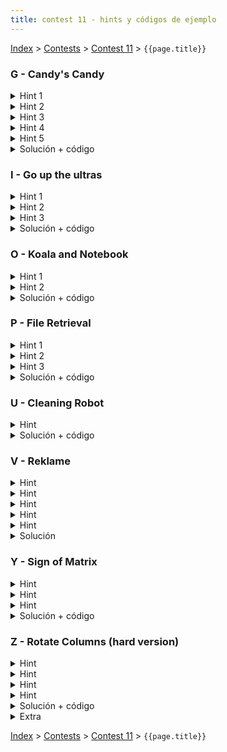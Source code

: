 ```yaml
---
title: contest 11 - hints y códigos de ejemplo
---
```


[Index](../index) > [Contests](../contests) > [Contest 11](../contests#contest-11) > ```{{page.title}}```

### G - Candy's Candy

<details>
  <summary>Hint 1</summary>
  Si la suma de todos los candies es totC, el tamaño de un pack debe ser divisor de totC
</details>
<details> 
  <summary>Hint 2</summary>
  Si armamos packs de tamaño d, entonces:
  <ul>
    <li>d debe ser divisor de totC</li>
    <li>en total habrán k = totC/d packs</li>
    <li>como deben haber al menos F flavored packs y 1 variety pack, k debe ser >= F+1</li>
    <li>como debe haber un variety pack, entonces d debe ser múltiplo de F</li>
    <li>llamemos minC = min { C[i] for i = 1 ... F }, como cada flavor forma parte de un flavored pack y un variety pack, entonces minC >= d + d/F</li>
  </ul>
</details>
<details> 
  <summary>Hint 3</summary>
  Si tenemos una combinación (d, k) válida según el hint 2 (con d = tamaño del pack, k = número de packs), de base ya tenemos los F flavored packs y 1 variety pack obligatorios, por lo tanto por cada flavor nos sobra C[i] - (d + d/F) candies (para i = 1 .. F). Si vemos estos candies que nos sobran como F columnas de un histograma, podemos armar variety packs a lo sumo hasta la altura de la columna más chica. De ahí en adelante estamos obligados a usar flavored packs.
</details>
<details> 
  <summary>Hint 4</summary>
  Pensemos en una columna C[i] - (d + d/F) de nuestro histograma. Esta columna la tenemos que empaquetar con flavored packs (de tamaño d) o con variety packs (que van a restar d/F candies de esta columna). Esto significa que si calculamos el resto R[i] = (C[i]  - (d+d/F)) % d, este resto R[i] no puede ser empaquetado con flavored packs, la única opción es empaquetarlo con variety packs y por tanto R[i] debe ser múltiplo de (d/F). Además, si fijamos una cantidad X de variety packs, tenemos que asegurarnos de que el resto sea empaquetable con flavored packs (es decir, siempre nos tiene que sobrar múltiplos de d).
</details>
<details> 
  <summary>Hint 5</summary>
  Volviendo a nuestra definición R[i] = (C[i]  - (d+d/F)) % d del hint 4, este sobrante debe ser empaquetado con variety packs obligadamente, pero notar que un variety pack saca dulces de <strong>todos los flavors a la vez</strong>. Por lo tanto, concluimos que se debe cumplir que R[i] == R[j] para todo i, j (si no se cumple, no podemos empaquetar válidamente).
</details>
<details>
  <summary>Solución + código</summary>
  Calculamos totC = sum { C[i] for i = 1 ... F }, encontramos todos los divisores d válidos de totC según el hint 2. Luego por cada divisor contamos cuántos empaquetamientos distintos podemos hacer. Tenemos 2 casos: 1) Si con el empaquetamiento obligatorio quedó todo empaquetado (i.e. minC == maxC == d + (d/F)), entonces sumamos 1 al contador. 2) De lo contrario sobraron dulces en algunas columnas. Encontramos R[1] según el hint 4 y verificamos que R[i] == R[1] para i = 2 .. F, además calculamos Q[i] = (C[i] - (d+d/F)) / d (es decir, cuántos bloques de tamaño d nos caben en la columna i-ésima, usando división entera). Con eso podemos definir minQ = min { Q[i] para i = 1 .. F }. Entonces, volviendo a la visualización como histograma, estamos obligados a hacer variety packs hasta la altura R[1], y de ahí en adelante podemos hacer variety packs hasta la altura R[1] + d * 1, R[1] + d * 2, ..., R[1] + d * minQ (y en cada caso el resto lo empaquetamos con flavored packs). Por lo tanto sumamos minQ + 1 al contador. <a href="https://github.com/PabloMessina/Competitive-Programming-Material/blob/master/Solved%20problems/UVA/12358_Candy'sCandy.cpp">Código de ejemplo</a>
</details>

### I - Go up the ultras

<details> 
  <summary>Hint 1</summary>
  Dado un punto i-ésimo del input, podemos separar el problema en 2: encontrar el D_derecha y el D_izquierda. Así, el D será min(D_izquierda, D_derecha).
</details>
<details> 
  <summary>Hint 2</summary>
  Notar que para calcular D_izquierda de un punto i-ésimo, sólo importa la altura mínima que hay entre i y la primera cúspide mayor estricta hacia la izquierda. Cualquier otra cúspide mayor estricta que esté más a la izquierda implica que para llegar a ella debo pasar por el mismo mínimo que está entre i y la primera cúspide mayor estricta, y lo que pase más allá da lo mismo. El mismo razonamiento aplica a D_derecha.
</details>
<details> 
  <summary>Hint 3</summary>
  Para calcular D_izquierda para cada punto, piensa en una forma de iterar sobre los puntos de izquierda a derecha e ir manteniendo en el proceso una estructura de datos que resuma de manera compacta el relieve a la izquierda del punto actual en la iteración, de tal manera que sea fácil calcular D_izquierda para el punto actual. Y luego repite lo mismo pero al revés para D_derecha.
</details>
<details> 
  <summary>Solución + código</summary>
  El problema se puede resolver usando stacks, de una forma análoga a como se resuelve el problema de encontrar el rectángulo más grande en un histograma con stacks (<a href="https://www.spoj.com/problems/HISTOGRA/">link al problema</a>, recomendado como ejercicio al lector). Veamos cómo calcular D_izquierda para cada punto (para D_derecha es simétrico): Imaginemos que en la iteración actual estamos parados en el punto i-ésimo, y definamos la función F(j) = max{ H[k] for k = j .. i } (con j <= i). Si graficamos F(j) se ve como una función escalonada creciente (de derecha a izquierda). Intuitivamente a medida que avanzamos hacia la izquierda desde i y vemos una nueva cumbre más alta que todas las anteriores, comienza un nuevo "peldaño" de la función F (se recomienda graficar con lápiz y papel esto). Podemos resumir la función F guardando 2 datos por cada peldaño: (1) la altura del peldaño y (2) la altura mínima de los puntos en el rango horizontal del peldaño. La idea es que toda esta info la podemos representar a través de un stack de pares (h_peldaño, min_h_en_rango_peldaño). A medida que iteramos sobre los puntos podemos ir actualizando este stack (hacemos pop mientras H[i] sea >= al h_peldaño del tope del stack y al final pusheamos el H[i] actual, y en el proceso podemos ir calculando el min_h_en_rango_peldaño nuevo que pushearemos también). Así, podemos computar un arreglo L donde L[i] = la altura mínima desde i hacia la cúspide mayor estricta ubicada a la izquierda. Y análogamente podemos calcular un R[i] hacia la derecha. Finalmente D[i] = H[i] - max(L[i], R[i]), y si D[i] >= 150000, i es ultra. El algoritmo es O(N) porque un punto es pusheado y popeado del stack a lo más O(1) veces. <a href="https://github.com/PabloMessina/Competitive-Programming-Material/blob/master/Solved%20problems/UVA/12674_GoUpTheUltras.cpp">Código de ejemplo</a>
</details>
  
### O - Koala and Notebook

<details> 
  <summary>Hint 1</summary>
  Notar que si hay 2 caminos para llegar a un nodo X, siempre conviene el camino cuyo string asociado (concatenación de los números en el camino) sea el más corto posible (un número con menos dígitos es siempre menor). Si los 2 strings empatan en largo, en ese caso me conviene el camino con el string lexicográficamente menor.
</details>
<details> 
  <summary>Hint 2</summary>
  Si tengo una arista bidireccional U-V etiquetada con el string "12045", podemos reemplazar dicha arista por 2 cadenas de aristas <strong>dirigidas</strong> obteniendo un nuevo grafo equivalente al original:
  
  <p>U -1-> M0 -2-> M1 -0-> M2 -4-> M3 -5-> V</p>
  <p>V -1-> M4 -2-> M5 -0-> M6 -4-> M7 -5-> U</p>
 Donde los M_i son nodos intermedios nuevos, y las notación usada [A] -[d]-> [B] denota una arista dirigida del nodo [A] al nodo [B] con peso igual al dígito [d].
</details>
<details> 
  <summary>Solución + código</summary>
  Modificamos el grafo usando el hint 2. Luego la idea es usar BFS por niveles, donde el i-ésimo nivel es el conjunto de todos los nodos que están a i pasos del nodo 1 (y no se puede llegar desde 1 en menos pasos). El nivel base es el nodo 1 solo que trivialmente tiene costo 0 llegar. Luego inductivamente podemos calcular el óptimo para todos los nodos del nivel i-ésimo asumiendo que tenemos el óptimo para los nodos del nivel (i-1)-ésimo. Para ello supongamos que por cada nivel guardamos (1) los nodos que están en ese nivel, (2) el costo óptimo para llegar a ellos y (3) un arreglo "rank" que resume cómo están compardos los strings de los caminos óptimos a cada uno de los nodos del nivel (si un string es mayor lexicográficamente que otro, su rank debe ser mayor al del otro, y si hay empate lexicográfico, los ranks deben empatar también). Inductivamente si asumimos que tenemos todo eso calculado bien para el nivel (i-1)-ésimo, no es díficil obtener lo mismo para el nivel i-ésimo: los nodos del nivel i-ésimo son nodos no visitados alcanzables en un paso por nodos del nivel (i-1)-ésimo, el string del camino óptimo a un nodo X del nivel i-ésimo es igual a un string óptimo a un nodo Y del nivel anterior + el dígito de la arista de Y a X (si hay más de una opción así, el óptimo es la menor lexicográficamente entre todas esas, lo cual se puede obtener comparando pares (rank[Y], digit[Y][X])). Finalmente los costos óptimos para el nivel i-ésimo se obtienen como costo[u] = (costo[p] * 10 + digit[p][u]) % MOD, donde p es el nodo "padre" del nivel anterior desde el cual llegamos al nodo u óptimamente.
  
  <a href="https://github.com/PabloMessina/Competitive-Programming-Material/blob/master/Solved%20problems/Codeforces/1209F_KoalaAndNotebook/sol.cpp">Código de ejemplo</a>
</details>

### P - File Retrieval

<details> 
  <summary>Hint 1</summary>
  <p>Supongamos que tenemos varios archivos y tipeamos una query Q = "blabla", y nos aparece una lista de todos los matches de "blabla" en todos los archivos en la forma de pares (File ID, Match Index). Todos esos matches son posiciones donde "blabla" es un substring de un archivo, o en otras palabras, "blabla" es prefijo de un sufijo de algún archivo. Ahora, supongamos que juntamos todos los sufijos de todos los archivos, los metemos a una lista y los ordenamos lexicográficamente: ¿Cómo se ven los matches ahora?<p>
  <p>** SPOILER: todos los sufijos donde "blabla" es prefijo aparecen juntos en la lista (un segmento contiguo de la lista) </p>
</details>
<details> 
  <summary>Hint 2</summary>
  Concatenemos todos los archivos en un string largo usando caracteres separadores especiales, y construyamos un <strong>Suffix Array</strong> sobre el string. Construyamos el arreglo <strong>LCP (longest common prefix)</strong> también. Ahora volvamos al ejemplo de la query "blabla". El rango contiguo donde "blabla" hace match es un intervalo maximal de sufijos consecutivos donde todos tienen como prefijo "blabla". Supongamos que este intervalo es [L, R]. Esto implica que LCP[i] >= len("blabla") para i = L, L+1, ..., R-1, y además LCP[L-1] < len("blabla") y LCP[R] < len("blabla"). Notar que el intervalo [L,R] generado por la query Q = "blabla" es equivalente al intervalo generado por query Q' = ("blabla" + algun_extra) que se obtiene alargando Q por la derecha tal que len(Q') = min { LCP[i] para i = L, ..., R-1 }. Si visualizamos el arreglo LCP como un histograma, Q hace match con un rectángulo horizontalmente maximal, y Q' es básicamente aumentar la altura de dicho rectángulo hasta chocar con la columna más chica del histograma.
</details>
<details> 
  <summary>Hint 3</summary>
  <p>El resumen del Hint 2 es que toda query tiene una query equivalente que corresponde a un rectángulo maximal en el "histograma" del arreglo LCP (un rectángulo que no podemos hacer más alto ni más ancho sin salirnos del histograma). Por lo tanto, todos los "searchable subsets" son los archivos distintos que aparecen en el rango de algún rectángulo maximal del arreglo LCP.</p>
  <p>** Hay un caso borde: lo dicho anterior es verdad de las querys que hacen match en 2 o más sufijos, ¿pero qué pasa con las queries que hacen match con exactamente un solo sufijo?</p>
</details>
<details> 
  <summary>Solución + código</summary>
  En breve: concatenamos todos los files en un puro string. Construimos un suffix array y el arreglo LCP. Vemos el arreglo LCP como histograma y encontramos rectángulos maximales usando un approach de stacks similar al que se usa para resolver <a href="https://www.spoj.com/problems/HISTOGRA/">este problema</a>: basícamente por cada columna i-ésima suponemos que es el techo de un rectángulo maximal, y encontramos los extremos L[i] y R[i] donde comienza y termina el rectángulo. Para obtener los archivos distintos que aparecen en ese rango, podemos usar bitmasks y un sparse table para computar el OR en el rango en O(1), aprovechando el hecho de que son a lo más 60 archivos lo que nos cabe en un long long int (64 bits). Para las queries que hacen match con un solo sufijo, iteramos por todos los sufijos y vemos si LCP[i-1] < len(sufijo[i]) y LCP[i] < len(sufijo[i]). Todos los searchable subsets que encontremos los metemos a un set y finalmente retornamos el tamaño. <a href="https://github.com/PabloMessina/Competitive-Programming-Material/blob/master/Solved%20problems/LiveArchive/5794_FileRetrieval.cpp">Código de ejemplo</a>
</details>
 
### U - Cleaning Robot

<details> 
  <summary>Hint</summary>
  TSP, BFS
</details>
<details> 
  <summary>Solución + código</summary>
  Armamos un grafo donde los nodos son el robot + las manchas y las aristas tienen peso igual a la distancia entre 2 nodos en el tablero. Las distancias se pueden calcular con BFS. Después queremos encontrar el tour más corto que parte en el robot y visita a todas las manchas. Esto se puede hacer con TSP (TSP = travelling salesman problem, un DP muy estándar con bitmask con complejidad O(N x 2^N)). <a href="https://github.com/PabloMessina/Competitive-Programming-Material/blob/master/Solved%20problems/SPOJ/CLEANRBT_CleaningRobot.cpp">Código de ejemplo</a>
</details>

### V - Reklame

<details> 
  <summary>Hint</summary>
  Si quieres comenzar un request después de que ya terminaron todos los requests, siempre te conviene hacer que comience inmediatamente después del último día con publicidad.
</details>
<details> 
  <summary>Hint</summary>
  Una vez haces que un request comience un día d, entonces para el siguiente request te puedes olvidar de lo que hubo en los días d' < d.
</details>
 <details> 
  <summary>Hint</summary>
  Fíjate que nunca vas a hacer que un request comience antes de 7 días previo al último día con publicidad.
</details>
<details> 
  <summary>Hint</summary>
  Antes de considerar los hints de arriba, podemos pensar en un DP mas o menos naive que describe la distribución completa de ads en el banner, para los primeros d días. Pero esto no pasa porque son demasiados estados. Con los hints nos damos cuenta que solo hace falta recordar los últimos 7 días, y una de sus dimensiones del DP va a ser (k+1)^7.
</details>
<details> 
  <summary>Hint</summary>
  <p>
  Con los tres hints de arriba, podemos armar un DP booleano de dimensiones (k+1)^7 × n × (7n+1), es decir, cada estado va a ser (mask, i, r) donde mask es la descripción de los últimos 7 días del banner, i es el request que estoy revisando, y r es el día en que termino todos los requests hasta el i. Por lo tanto dp[mask][i][r] va a ser true si es que existe una distribución de los primeros i requests, cuyos últimos 7 días se ven como mask, que termina el día r. Después retornamos el mínimo r para dp[][n-1][]. Esto todavía es muy lento.
  </p>
  <p>
  Ahora, imagina que los primeros cuatro requests son:
  </p>  
<table><tr><th>A</th><th>_</th><th>_</th><th>A</th><th>A</th><th>A</th><th>A</th></tr></table>
<table><tr><th>B</th><th>_</th><th>_</th><th>B</th><th>_</th><th>_</th><th>B</th></tr></table>
<table><tr><th>C</th><th>C</th><th>C</th><th>_</th><th>_</th><th>_</th><th>_</th></tr></table>
<table><tr><th>D</th><th>_</th><th>D</th><th>_</th><th>_</th><th>_</th><th>D</th></tr></table>
  <p>
  Y tienes estas dos formas de colocarlos en los primeros días, con k = 2:
  </p>  
  <table>
  <tr>
    <th>A</th><th>_</th><th>_</th><th>A</th><th>A</th><th>A</th><th>A</th><th>C</th><th>C</th><th>C</th><th>_</th><th>_</th><th>_</th><th>_</th>
    </tr>
    <tr>
    <th>B</th><th>_</th><th>_</th><th>B</th><th>_</th><th>_</th><th>B</th><th>D</th><th>_</th><th>D</th><th>_</th><th>_</th><th>_</th><th>D</th>
  </tr>
  </table>
<table><tr><th>A</th><th>B</th><th>_</th><th>A</th><th>A</th><th>A</th><th>A</th><th>B</th><th>_</th><th>_</th><th>_</th><th>_</th><th>_</th><th>_</th></tr>
<tr><th>_</th><th>C</th><th>C</th><th>C</th><th>B</th><th>D</th><th>_</th><th>D</th><th>_</th><th>_</th><th>_</th><th>D</th><th>_</th><th>_</th></tr></table>
  <p>
  Fíjate que en cada distribución la cantidad de ads por día en el banner es:
  </p>
<table><th>2</th><th>0</th><th>0</th><th>2</th><th>1</th><th>1</th><th>2</th><th>2</th><th>1</th><th>2</th><th>0</th><th>0</th><th>0</th><th>1</th></table>
<table><th>1</th><th>2</th><th>1</th><th>2</th><th>2</th><th>2</th><th>1</th><th>2</th><th>0</th><th>0</th><th>0</th><th>1</th></table>
  <p>
  Los últimos 7 días en las dos distribuciones se ven igual. Para el quinto request, ¿vale la pena recordar estas dos distribuciones?
  </p>
</details>
  <details> 
<summary>Solución</summary>
    <p>
  Es un DP de tamaño (k+1)^7 × n, donde cada estado (mask, i) guarda la forma más eficiente (que termina en la primera fecha posible) de distribuir los primeros i requests, y tal que los últimos 7 días se ven como mask. 
    </p>
    <a href="https://github.com/mmunos/cp/blob/master/Z_trening/807%20-%20Reklame">Código</a>
</details>


 
### Y - Sign of Matrix
<details> 
  <summary>Hint</summary>
  Puedes modelar los valores en la matriz como un sistema de inecuaciones col_i + row_j > 0, col_i + row_j = 0, col_i + row_j < 0. Así, cada fila impone una condición sobre todas las columnas (en negativo) y viceversa.
</details>
<details> 
  <summary>Hint</summary>
  ¿Qué pasa si hay un ciclo de desigualdades? por ejemplo col_1 > -row_2 = col_3 > -row_4 = col_1. Y si no hay ciclo?
</details>
 <details> 
  <summary>Hint</summary>
  Si modelas las desigualdades como un grafo dirigido y el sistema es consistente, obtienes un DAG. ¿Cómo puedes usar los niveles de este DAG?
</details>
 <details> 
  <summary>Solución + código</summary>
   <p>
   Para ver si hay ciclo necesitas igualar variables, esto se puede hacer con Union Find. Cuando ya verificaste que no hay ciclo puedes separar las variables en un vértice cada uno, o bien trabajar sobre el mismo grafo y recordar cuántas variables están metidas en cada vértice.
   </p>
   <p>
   Lo que quieres es asignar valores de enteros a los niveles de este DAG con tal de que se respeten las desigualdades. Itera por todas y devuelve la de costo mínimo. El costo es la cantidad de <b>variables</b> por nivel × el valor absoluto del entero que estas asignando. Siempre hay una asignación que usa el 0 así que solo debes iterar por 2n de ellas. Complejidad O(n^2 × T) para T tests.
   </p>
   <a href="https://github.com/mmunos/cp/tree/master/uva/11671%20-%20Sign%20Of%20Matrix">Codigo</a>
</details>


### Z - Rotate Columns (hard version)

<details> 
  <summary>Hint</summary>
  Los límites sugieren que la complejidad debe ser O(m × 2^n), piensa de qué te sirve ver los subconjuntos de cada columna.
</details>
<details> 
  <summary>Hint</summary>
  Piensa en un DP de espacio O(m·2^n) que solucione el problema pero sin considerar las rotaciones, y ve como añades las rotaciones después.
</details>
<details> 
  <summary>Hint</summary>
  Para cada par (columna, mask) puedes saber qué rotación es la que más le conviene, antes de hacer el dp. 
</details>
<details> 
  <summary>Hint</summary>
  <p>
    Con los hints de arriba vas a poder resolver la versión "fácil" del problema: <a href="https://codeforces.com/problemset/problem/1209/E1">Rotate Columns (Easy Version)</a>
  </p>
  <p>
  Ahora, la solución final va a usar a lo más n columnas. ¿Ves una forma de preprocesar las columnas y saber cuáles no van ser parte de la solución final?
  </p>
</details>
<details> 
  <summary>Solución + código</summary>
  <p>
  El DP es sobre los subconjuntos de filas, para cada columna. En la columna c, el DP[c][mask] va a ser el maximo de DP[c-1][mask1] + maxcol(c, mask2), para los pares mask1 y mask2, donde mask1 | mask2 = mask, mask1 & mask2 = 0, y para calcular maxcol(c, mask2) necesitas revisar todas las rotaciones de mask2 y evaluarlas. Esto tiene complejidad O(2^2n · m · n^2) para cada test, lo que aun no es suficiente.
  </p>
  <p>
  Optimizamos usando el hint 3. Se puede hacer un preproceso sobre los masks y las columnas para tener los maxcol(c, mask). Esto mejora la complejidad a O(2^n · n^2 · m + 2^2n · m) para cada test.
  </p>
  <p>
  Finalmente, con el hint 4, sabemos que no hay que ver todas las columnas. Lo que se puede hacer, es ordenar las columnas por su valor máximo, y considerar solo las n primeras. Esto mejora la complejidad a O(2^n · n^3 + 2^2n · n) por test, lo que pasa raspando.
  </p>
  <a href="https://codeforces.com/contest/1209/submission/63502896">Código de ejemplo</a>
</details>
<details> 
  <summary>Extra</summary>
  <p>
  Si usas un lenguaje lento (Java) vas a necesitar un par de optimizaciones extra:
  </p>
  <p>
  * Las posibles rotaciones para un bitmask forman una clase de equivalencia. Por ejemplo, para n = 4 las clases son {0000}, {0001, 0010, 0100, 1000}, {0011, 0110, 1100, 1001}, {0101, 1010}, {0111, 1110}, {1111}. El DP no necesitas hacerlo sobre todos los bitmask, sino sobre las clases de equivalencia. Para n = 12, los bitmask posibles son 4096 y las clases son 352, lo que mejora el tiempo en un factor de ~11,6.
  </p>
  <p>
  * Para cada clase, ten preprocesada una lista de masks compatibles. Por ejemplo, si estás en la clase 0101, no vas a poder rellenar los 0s con el mask 0011 ni el 0111, tu lista va a tener {0000, 0001, 0101}, o bien, {0000, 0010, 1000, 1010} para no tener que revisar las rotaciones de nuevo. Haciendo un análisis, se puede ver que esto mejora el factor de (2^2n) a 3^n.
  </p>
</details>


<!-- <details> 
  <summary>Hint</summary>   
</details>
<details> 
  <summary>Solución + código</summary>
  <a href="">Código de ejemplo</a>
</details> -->

[Index](../index) > [Contests](../contests) > [Contest 11](../contests#contest-11) > ```{{page.title}}```
